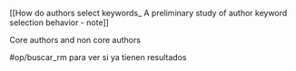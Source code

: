 [[How do authors select keywords_ A preliminary study of author keyword selection behavior - note]]


Core authors and non core authors

#op/buscar_rm para ver si ya tienen resultados 